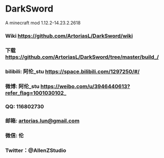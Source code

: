 # DarkSword
A minecraft mod
1.12.2-14.23.2.2618

### Wiki https://github.com/ArtoriasL/DarkSword/wiki
### 下载 https://github.com/ArtoriasL/DarkSword/tree/master/build_/

### bilibili: 阿伦_stu https://space.bilibili.com/1297250/#/
### 微博: 阿伦_stu https://weibo.com/u/3946440613?refer_flag=1001030102_
### QQ: 116802730
### 邮箱: artorias.lun@gmail.com
### 微信: 伦
### Twitter：@AllenZStudio
